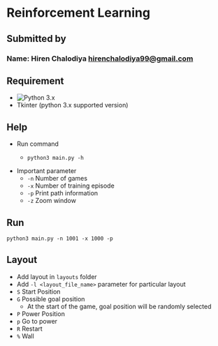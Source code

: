 # Reinforcement Learning

## Submitted by
### Name: Hiren Chalodiya <hirenchalodiya99@gmail.com>

## Requirement
- ![Python 3.x](https://img.shields.io/badge/Python-3.x-blue.svg)
- Tkinter (python 3.x supported version)

## Help
- Run command
    - ```
      python3 main.py -h
      ```
- Important parameter
    - `-n` Number of games
    - `-x` Number of training episode
    - `-p` Print path information
    - `-z` Zoom window
  
## Run
```
python3 main.py -n 1001 -x 1000 -p
```

## Layout

- Add layout in `layouts` folder
- Add `-l <layout_file_name>` parameter for particular layout
- `S` Start Position
- `G` Possible goal position
  - At the start of the game, goal position will be randomly selected
- `P` Power Position
- `p` Go to power
- `R` Restart
- `%` Wall
